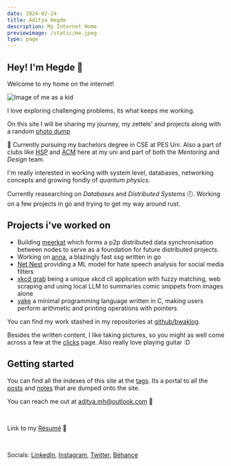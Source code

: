 ```yaml
---
date: 2024-02-24
title: Aditya Hegde
description: My Internet Home
previewimage: /static/me.jpeg
type: page
---
```


## Hey! I'm Hegde 🌊

Welcome to my home on the internet!

![Image of me as a kid](/static/me.jpeg)

I love exploring challenging problems, its what keeps me working.

On this site I will be sharing my journey, my zettels' and projects along with a random [photo dump](/clicks.html)

🏫 Currently pursuing my bachelors degree in CSE at PES Uni. Also a part of clubs like [HSP](https://homebrew.hsp-ec.xyz/about/) and [ACM](https://acmpesuecc.github.io) here at my uni and part of both the *Mentoring* and *Design* team.

I'm really interested in working with system level, databases, networking concepts and growing fondly of _quantum physics_.

Currently reasearching on *Databases* and *Distributed Systems* 🕗. Working on a few projects in go and trying to get my way around rust.

## Projects i've worked on

- Building [meerkat](https://github.com/bwaklog/meerkat) which forms a p2p distributed data synchronisation between nodes to serve as a foundation for future distributed projects.
- Working on [anna](https://github.com/acmpesuecc/anna), a blazingly fast ssg written in go
- [Net Nest](https://github.com/bwaklog/pleasebekind) providing a ML model for hate speech analysis for social media filters
- [xkcd grab](https://github.com/bwaklog/xkcd-grab) being a unique xkcd cli application with fuzzy matching, web scraping and using local LLM to summaries comic snippets from images alone
- [yake](https://github.com/bwaklog/yake) a minimal programming language written in C, making users perform arithmetic and printing operations with pointers

You can find my work stashed in my repositories at [github/bwaklog](https://github.com/bwaklog).

Besides the written content, I like taking pictures, so you might as well come across a few at the [clicks](/clicks.html) page. Also really love playing guitar :D

## Getting started

You can find all the indexes of this site at the [tags](/tags.html). Its a portal to all the [posts](/posts.html) and [notes](/notes.html) that are dumped onto the site.

You can reach me out at [aditya.mh@outlook.com](mailto:aditya.mh@outlook.com) 📩

<br />

Link to my [Résumé](/static/papers/cv.pdf) 🔗

<br />

Socials: [LinkedIn](https://www.linkedin.com/in/adityamhegde/), [Instagram](https://www.instagram.com/adi.hegdee/), [Twitter](https://twitter.com/bwaklog), [Béhance](https://be.net/bwaklog)

<!-- This site is being generated by [anna](https://github.com/acmpesuecc/anna) and hosted on [netlify](https://netlify.com) -->
 <!-- <div class="ignore-css" style="display: inline-block;" > [![Netlify Status](https://api.netlify.com/api/v1/badges/18196630-e58d-46a5-9555-a4f8af715892/deploy-status)](https://app.netlify.com/sites/bwaklog/deploys)</div> -->
